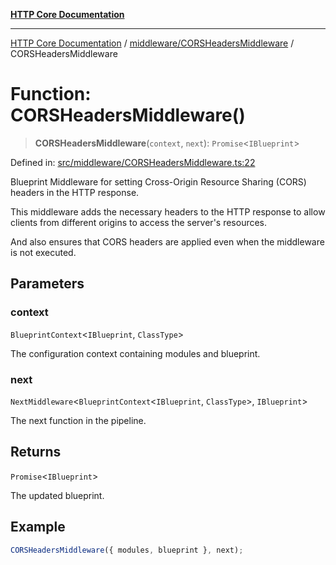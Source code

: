 [**HTTP Core Documentation**](../../../README.md)

***

[HTTP Core Documentation](../../../README.md) / [middleware/CORSHeadersMiddleware](../README.md) / CORSHeadersMiddleware

# Function: CORSHeadersMiddleware()

> **CORSHeadersMiddleware**(`context`, `next`): `Promise`\<`IBlueprint`\>

Defined in: [src/middleware/CORSHeadersMiddleware.ts:22](https://github.com/stonemjs/http-core/blob/0d24f1311c8ffc69c0f21ab48badb00539c57ea4/src/middleware/CORSHeadersMiddleware.ts#L22)

Blueprint Middleware for setting Cross-Origin Resource Sharing (CORS) headers in the HTTP response.

This middleware adds the necessary headers to the HTTP response
to allow clients from different origins to access the server's resources.

And also ensures that CORS headers are applied even when the middleware is not executed.

## Parameters

### context

`BlueprintContext`\<`IBlueprint`, `ClassType`\>

The configuration context containing modules and blueprint.

### next

`NextMiddleware`\<`BlueprintContext`\<`IBlueprint`, `ClassType`\>, `IBlueprint`\>

The next function in the pipeline.

## Returns

`Promise`\<`IBlueprint`\>

The updated blueprint.

## Example

```typescript
CORSHeadersMiddleware({ modules, blueprint }, next);
```
